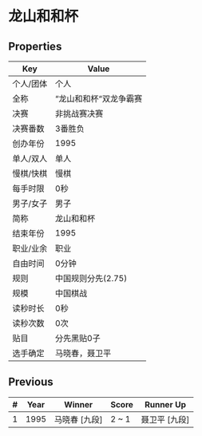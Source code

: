 # 龙山和和杯

## Properties

| Key | Value |
| --- | ----- |
| 个人/团体 | 个人 |
| 全称 | “龙山和和杯“双龙争霸赛 |
| 决赛 | 非挑战赛决赛 |
| 决赛番数 | 3番胜负 |
| 创办年份 | 1995 |
| 单人/双人 | 单人 |
| 慢棋/快棋 | 慢棋 |
| 每手时限 | 0秒 |
| 男子/女子 | 男子 |
| 简称 | 龙山和和杯 |
| 结束年份 | 1995 |
| 职业/业余 | 职业 |
| 自由时间 | 0分钟 |
| 规则 | 中国规则分先(2.75) |
| 规模 | 中国棋战 |
| 读秒时长 | 0秒 |
| 读秒次数 | 0次 |
| 贴目 | 分先黑贴0子 |
| 选手确定 | 马晓春，聂卫平 |

## Previous

| # | Year | Winner | Score | Runner Up |
| --- | --- | --- | --- | --- |
| 1 | 1995 | 马晓春 [九段] | 2 ~ 1 | 聂卫平 [九段] |

